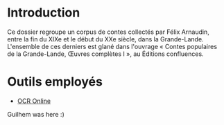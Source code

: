 # Introduction

Ce dossier regroupe un corpus de contes collectés par Félix Arnaudin, entre la fin du XIXe et le début du XXe siècle, dans la Grande-Lande. L'ensemble de ces derniers est glané dans l'ouvrage « Contes populaires de la Grande-Lande, Œuvres complètes I », au Éditions confluences.


# Outils employés

- [OCR Online](https://www.onlineocr.net/fr/)

Guilhem was here :)
